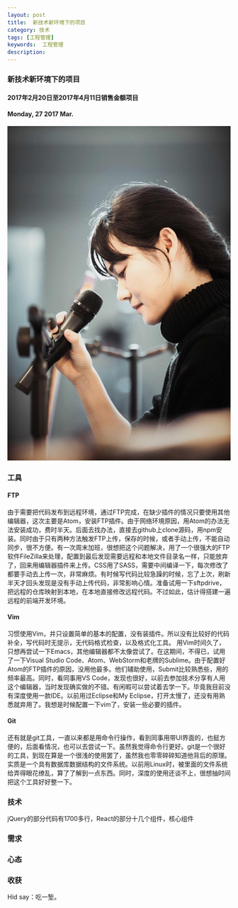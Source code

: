 ```yaml
---
layout: post
title:  新技术新环境下的项目
category: 技术
tags: [工程管理]
keywords:  工程管理
description: 
---
```


###  新技术新环境下的项目

#### 2017年2月20日至2017年4月11日销售金额项目

#### Monday, 27  2017 Mar.

![陈璧](/../../assets/img/tech/2016/ChenBi_18.jpeg)



### 工具


#### FTP

由于需要把代码发布到远程环境，通过FTP完成，在缺少插件的情况只要使用其他编辑器，这次主要是Atom，安装FTP插件。由于网络环境原因，用Atom的办法无法安装成功，费时半天。后面去找办法，直接去github上clone源码，用npm安装。同时由于只有两种方法触发FTP上传，保存的时候，或者手动上传，不能自动同步，很不方便。有一次周末加班，很想把这个问题解决，用了一个很强大的FTP软件FileZilla来处理，配置到最后发现需要远程和本地文件目录名一样，只能放弃了，回来用编辑器插件来上传。CSS用了SASS，需要中间编译一下，每次修改了都要手动去上传一次，非常麻烦。有时候写代码比较急躁的时候，忘了上次，刷新半天才回头发现是没有手动上传代码，非常影响心情。准备试用一下sftpdrive，把远程的仓库映射到本地，在本地直接修改远程代码。不过如此，估计得搭建一遍远程的前端开发环境。

#### Vim

习惯使用Vim，并只设置简单的基本的配置，没有装插件。所以没有比较好的代码补全，写代码时无提示，无代码格式检查，以及格式化工具。
用Vim时间久了，只想再尝试一下Emacs，其他编辑器都不太像尝试了。在这期间，不得已，试用了一下Visual Studio Code、Atom、WebStorm和老牌的Sublime。由于配置好Atom的FTP插件的原因，没用他最多。他们辅助使用，Submit比较熟悉些，用的频率最高。同时，看同事用VS Code，发现也很好，以前去参加技术分享有人用这个编辑器，当时发现确实做的不错。有闲暇可以尝试着去学一下。毕竟我目前没有深度使用一款IDE。以前用过Eclipse和My Eclipse，打开太慢了，还没有用熟悉就弃用了。我想是时候配置一下vim了，安装一些必要的插件。

#### Git

还有就是git工具，一直以来都是用命令行操作，看到同事用带UI界面的，也挺方便的，后面看情况，也可以去尝试一下。虽然我觉得命令行更好。git是一个很好的工具，到现在算是一个很浅的使用罢了，虽然我也零零碎碎知道他背后的原理。实质是一个具有数据库数据结构的文件系统。以前用Linux时，被里面的文件系统给弄得眼花缭乱，算了了解到一点东西。同时，深度的使用还谈不上，很想抽时间把这个工具好好整一下。


### 技术

jQuery的部分代码有1700多行，React的部分十几个组件，核心组件

### 需求

### 心态

### 收获

Hid say：吃一堑。
